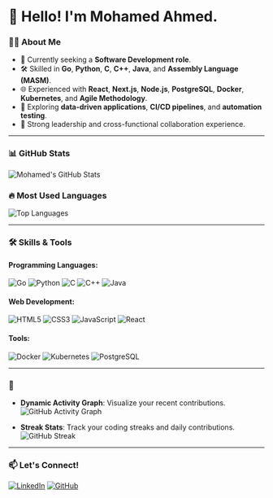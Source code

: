 # 👋 Hello! I'm Mohamed Ahmed.

### 👨‍💻 About Me
- 💼 Currently seeking a **Software Development role**.
- 🛠 Skilled in **Go**, **Python**, **C**, **C++**, **Java**, and **Assembly Language (MASM)**.
- 🌐 Experienced with **React**, **Next.js**, **Node.js**, **PostgreSQL**, **Docker**, **Kubernetes**, and **Agile Methodology**.
- 🔭 Exploring **data-driven applications**, **CI/CD pipelines**, and **automation testing**.
- 🌟 Strong leadership and cross-functional collaboration experience.

---

### 📊 GitHub Stats
![Mohamed's GitHub Stats](https://github-readme-stats.vercel.app/api?username=MohamedAhmedCS&show_icons=true&theme=radical)

### 🔥 Most Used Languages
![Top Languages](https://github-readme-stats.vercel.app/api/top-langs/?username=MohamedAhmedCS&layout=compact&theme=radical)

---

### 🛠 Skills & Tools
#### Programming Languages:
![Go](https://img.shields.io/badge/Go-00ADD8?style=for-the-badge&logo=go&logoColor=white)
![Python](https://img.shields.io/badge/Python-3776AB?style=for-the-badge&logo=python&logoColor=white)
![C](https://img.shields.io/badge/C-00599C?style=for-the-badge&logo=c&logoColor=white)
![C++](https://img.shields.io/badge/C++-00599C?style=for-the-badge&logo=cplusplus&logoColor=white)
![Java](https://img.shields.io/badge/Java-007396?style=for-the-badge&logo=java&logoColor=white)

#### Web Development:
![HTML5](https://img.shields.io/badge/HTML5-E34F26?style=for-the-badge&logo=html5&logoColor=white)
![CSS3](https://img.shields.io/badge/CSS3-1572B6?style=for-the-badge&logo=css3&logoColor=white)
![JavaScript](https://img.shields.io/badge/JavaScript-F7DF1E?style=for-the-badge&logo=javascript&logoColor=black)
![React](https://img.shields.io/badge/React-61DAFB?style=for-the-badge&logo=react&logoColor=black)

#### Tools:
![Docker](https://img.shields.io/badge/Docker-2496ED?style=for-the-badge&logo=docker&logoColor=white)
![Kubernetes](https://img.shields.io/badge/Kubernetes-326CE5?style=for-the-badge&logo=kubernetes&logoColor=white)
![PostgreSQL](https://img.shields.io/badge/PostgreSQL-336791?style=for-the-badge&logo=postgresql&logoColor=white)

---

### 🎯 
- **Dynamic Activity Graph**: Visualize your recent contributions.
  ![GitHub Activity Graph](https://activity-graph.herokuapp.com/graph?username=MohamedAhmedCS&theme=react-dark)

- **Streak Stats**: Track your coding streaks and daily contributions.
  ![GitHub Streak](https://github-readme-streak-stats.herokuapp.com/?user=MohamedAhmedCS&theme=radical)

---

### 📫 Let's Connect!
[![LinkedIn](https://img.shields.io/badge/LinkedIn-0077B5?style=for-the-badge&logo=linkedin&logoColor=white)](https://linkedin.com/in/mohamed-ahmed2)
[![GitHub](https://img.shields.io/badge/GitHub-181717?style=for-the-badge&logo=github&logoColor=white)](https://github.com/MohamedAhmedCS)

